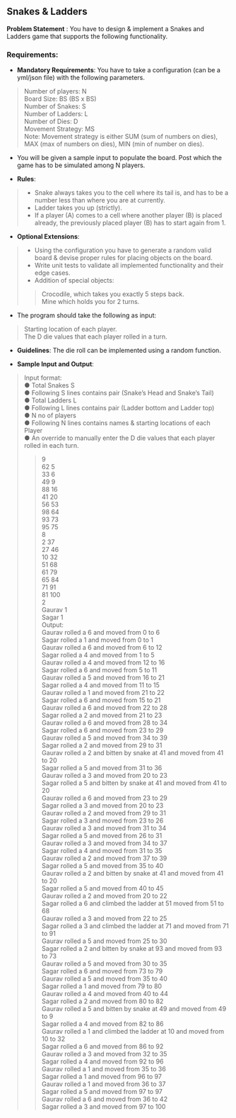 ## Snakes & Ladders
**Problem Statement** : You have to design & implement a Snakes and Ladders game that supports the following functionality.

### Requirements:
- **Mandatory Requirements**: You have to take a configuration (can be a yml/json file) with the following parameters.
> Number of players: N<br>
> Board Size: BS (BS x BS)<br>
> Number of Snakes: S<br>
> Number of Ladders: L<br>
> Number of Dies: D<br>
> Movement Strategy: MS<br>
> Note: Movement strategy is either SUM (sum of numbers on dies), MAX (max of numbers on dies), MIN (min of number on dies).
- You will be given a sample input to populate the board. Post which the game has to be simulated among N players.

- **Rules**:
> - Snake always takes you to the cell where its tail is, and has to be a number less than where you are at currently.
> - Ladder takes you up (strictly).
> - If a player (A) comes to a cell where another player (B) is placed already, the previously placed player (B) has to start again from 1.

- **Optional Extensions**:
> - Using the configuration you have to generate a random valid board & devise proper rules for placing objects on the board.
> - Write unit tests to validate all implemented functionality and their edge cases.
> - Addition of special objects:
>> Crocodile, which takes you exactly 5 steps back.<br>
>> Mine which holds you for 2 turns.


- The program should take the following as input:
> Starting location of each player.<br>
> The D die values that each player rolled in a turn.

- **Guidelines**: The die roll can be implemented using a random function.

- **Sample Input and Output**:
> Input format:
> <br>● Total Snakes S
> <br>● Following S lines contains pair (Snake’s Head and Snake’s Tail)
> <br>● Total Ladders L
> <br>● Following L lines contains pair (Ladder bottom and Ladder top)
> <br>● N no of players
> <br>● Following N lines contains names & starting locations of each Player
> <br>● An override to manually enter the D die values that each player rolled in each turn.
>> 9
>> <br>62 5
>> <br>33 6
>> <br>49 9
>> <br>88 16
>> <br>41 20
>> <br>56 53
>> <br>98 64
>> <br>93 73
>> <br>95 75
>> <br>8
>> <br>2 37
>> <br>27 46
>> <br>10 32
>> <br>51 68
>> <br>61 79
>> <br>65 84
>> <br>71 91
>> <br>81 100
>> <br>2
>> <br>Gaurav 1
>> <br>Sagar 1
> <br>Output:
>> <br>Gaurav rolled a 6 and moved from 0 to 6
>> <br>Sagar rolled a 1 and moved from 0 to 1
>> <br>Gaurav rolled a 6 and moved from 6 to 12
>> <br>Sagar rolled a 4 and moved from 1 to 5
>> <br>Gaurav rolled a 4 and moved from 12 to 16
>> <br>Sagar rolled a 6 and moved from 5 to 11
>> <br>Gaurav rolled a 5 and moved from 16 to 21
>> <br>Sagar rolled a 4 and moved from 11 to 15
>> <br>Gaurav rolled a 1 and moved from 21 to 22
>> <br>Sagar rolled a 6 and moved from 15 to 21
>> <br>Gaurav rolled a 6 and moved from 22 to 28
>> <br>Sagar rolled a 2 and moved from 21 to 23
>> <br>Gaurav rolled a 6 and moved from 28 to 34
>> <br>Sagar rolled a 6 and moved from 23 to 29
>> <br>Gaurav rolled a 5 and moved from 34 to 39
>> <br>Sagar rolled a 2 and moved from 29 to 31
>> <br>Gaurav rolled a 2 and bitten by snake at 41 and moved from 41 to 20
>> <br>Sagar rolled a 5 and moved from 31 to 36
>> <br>Gaurav rolled a 3 and moved from 20 to 23
>> <br>Sagar rolled a 5 and bitten by snake at 41 and moved from 41 to 20
>> <br>Gaurav rolled a 6 and moved from 23 to 29
>> <br>Sagar rolled a 3 and moved from 20 to 23
>> <br>Gaurav rolled a 2 and moved from 29 to 31
>> <br>Sagar rolled a 3 and moved from 23 to 26
>> <br>Gaurav rolled a 3 and moved from 31 to 34
>> <br>Sagar rolled a 5 and moved from 26 to 31
>> <br>Gaurav rolled a 3 and moved from 34 to 37
>> <br>Sagar rolled a 4 and moved from 31 to 35
>> <br>Gaurav rolled a 2 and moved from 37 to 39
>> <br>Sagar rolled a 5 and moved from 35 to 40
>> <br>Gaurav rolled a 2 and bitten by snake at 41 and moved from 41 to 20
>> <br>Sagar rolled a 5 and moved from 40 to 45
>> <br>Gaurav rolled a 2 and moved from 20 to 22
>> <br>Sagar rolled a 6 and climbed the ladder at 51 moved from 51 to 68
>> <br>Gaurav rolled a 3 and moved from 22 to 25
>> <br>Sagar rolled a 3 and climbed the ladder at 71 and moved from 71 to 91
>> <br>Gaurav rolled a 5 and moved from 25 to 30
>> <br>Sagar rolled a 2 and bitten by snake at 93 and moved from 93 to 73
>> <br>Gaurav rolled a 5 and moved from 30 to 35
>> <br>Sagar rolled a 6 and moved from 73 to 79
>> <br>Gaurav rolled a 5 and moved from 35 to 40
>> <br>Sagar rolled a 1 and moved from 79 to 80
>> <br>Gaurav rolled a 4 and moved from 40 to 44
>> <br>Sagar rolled a 2 and moved from 80 to 82
>> <br>Gaurav rolled a 5 and bitten by snake at 49 and moved from 49 to 9
>> <br>Sagar rolled a 4 and moved from 82 to 86
>> <br>Gaurav rolled a 1 and climbed the ladder at 10 and moved from 10 to 32
>> <br>Sagar rolled a 6 and moved from 86 to 92
>> <br>Gaurav rolled a 3 and moved from 32 to 35
>> <br>Sagar rolled a 4 and moved from 92 to 96
>> <br>Gaurav rolled a 1 and moved from 35 to 36
>> <br>Sagar rolled a 1 and moved from 96 to 97
>> <br>Gaurav rolled a 1 and moved from 36 to 37
>> <br>Sagar rolled a 5 and moved from 97 to 97
>> <br>Gaurav rolled a 6 and moved from 36 to 42
>> <br>Sagar rolled a 3 and moved from 97 to 100